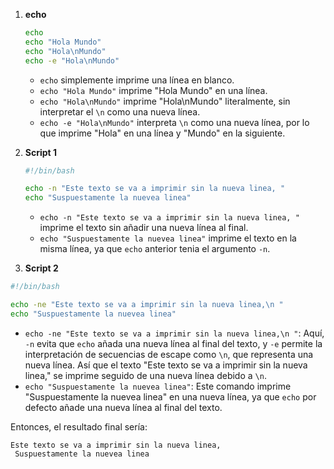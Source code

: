 1. **echo**
   ```bash
   echo
   echo "Hola Mundo"
   echo "Hola\nMundo"
   echo -e "Hola\nMundo"
   ```
   - `echo` simplemente imprime una línea en blanco.
   - `echo "Hola Mundo"` imprime "Hola Mundo" en una línea.
   - `echo "Hola\nMundo"` imprime "Hola\nMundo" literalmente, sin interpretar el `\n` como una nueva línea.
   - `echo -e "Hola\nMundo"` interpreta `\n` como una nueva línea, por lo que imprime "Hola" en una línea y "Mundo" en la siguiente.

2. **Script 1**
   ```bash
   #!/bin/bash

   echo -n "Este texto se va a imprimir sin la nueva linea, "
   echo "Suspuestamente la nuevea linea"
   ```
   - `echo -n "Este texto se va a imprimir sin la nueva linea, "` imprime el texto sin añadir una nueva línea al final.
   - `echo "Suspuestamente la nuevea linea"` imprime el texto en la misma línea, ya que `echo` anterior tenia el argumento `-n`.

3. **Script 2**

```bash
#!/bin/bash

echo -ne "Este texto se va a imprimir sin la nueva linea,\n "
echo "Suspuestamente la nuevea linea"
```

- `echo -ne "Este texto se va a imprimir sin la nueva linea,\n "`: Aquí, `-n` evita que `echo` añada una nueva línea al final del texto, y `-e` permite la interpretación de secuencias de escape como `\n`, que representa una nueva línea. Así que el texto "Este texto se va a imprimir sin la nueva linea," se imprime seguido de una nueva línea debido a `\n`.
- `echo "Suspuestamente la nuevea linea"`: Este comando imprime "Suspuestamente la nuevea linea" en una nueva línea, ya que `echo` por defecto añade una nueva línea al final del texto.

Entonces, el resultado final sería:
```
Este texto se va a imprimir sin la nueva linea,
 Suspuestamente la nuevea linea
```

